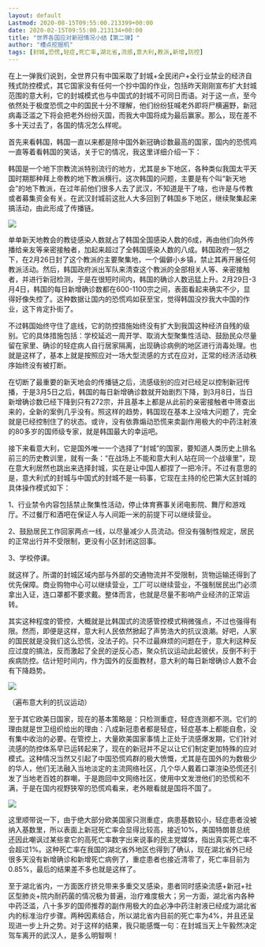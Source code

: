 ```yaml
---
layout: default
Lastmod: 2020-08-15T09:55:00.213399+00:00
date: 2020-02-15T09:55:00.213134+00:00
title: "世界各国应对新冠情况小结【第二弹】"
author: "槽点挖掘机"
tags: [封城,恐慌,轻症,死亡率,湖北省,流感,意大利,教派,新增,防控]
---
```


在上一弹我们说到，全世界只有中国采取了封城+全民闭户+全行业禁业的经济自残式防控模式，其它国家没有任何一个抄中国的作业，包括昨天刚刚宣布扩大封城范围的意大利，它的封城模式也与中国式的封城不可同日而语。对于这一点，至今依然处于极度恐慌之中的国民十分不理解，他们纷纷狂喊老外即将尸横遍野，新冠病毒泛滥之下将会把老外纷纷灭国，而我大中国将成为最后赢家。那么，现在差不多十天过去了，各国的情况怎么样呢。

首先来看韩国，韩国一直以来都是除中国外新冠确诊数最高的国家，国内的恐慌鸡一直等着看韩国的笑话，关于它的情况，我这里详细介绍一下：

韩国是一个地下宗教流派特别流行的地方，尤其是乡下地区，各种类似我国太平天国时期那种拜上帝教的地下教派横行。这次韩国的问题，主要是有个叫“新天地会”的地下教派，在过年前他们很多人去了武汉，不知道是干了啥，也许是与传教或者募集资金有关。在武汉封城前这批人大多回到了韩国乡下地区，继续聚集起来搞活动，由此形成了传播链。

![](https://images.weserv.nl/?url=https%3A//mmbiz.qpic.cn/mmbiz_jpg/m312mfLHFZpxUDibeiahrqQbqgicDYt8ia5vrjJyUthXmaCQzkGicrFmJEEKeia986WyNiaY5ygNgPExg5tpOCbvhotSw/640%3Fwx_fmt%3Djpeg)

单单新天地教会的教徒感染人数就占了韩国全国感染人数的6成，再由他们向外传播给亲友等亲密接触者，加起来超过了全韩国感染人数的八成。韩国政府一怒之下，在2月26日封了这个教派的主要聚集地，一个偏僻小乡镇，禁止其再开展任何教派活动。然后，韩国政府派出军队来清查这个教派的全部相关人等、亲密接触者，并进行新冠检测，于是在很短时间内，韩国的确诊人数迅猛上升。2月29日-3月4日，韩国的每日新增确诊数都在600-1100宗之间，表面看起来确实不少，显得好像失控了。这种数据让国内的恐慌鸡如获至宝，觉得韩国没抄我大中国的作业，这下肯定扑街了。

不过韩国始终守住了底线，它的防控措施始终没有扩大到我国这种经济自残的级别。它的具体措施包括：学校延迟一周开学、取消大型聚集性活动、鼓励民众尽量留在家里、确诊的轻症病人自行居家隔离，出现确诊病例的地区进行消毒处理。也就是这样了，基本上就是按照应对一场大型流感的方式在应对，正常的经济活动秩序始终没有被打断。

在切断了最重要的新天地会的传播链之后，流感级别的应对已经足以控制新冠传播，于是3月5日之后，韩国的每日新增确诊数就开始剧烈下降，到3月8日，当日新增确诊数已经下降到只有272宗，并且基本上都是从此前的亲密接触者中筛查出来的，全新的案例几乎没有。照这样的趋势，韩国现在基本上没啥大问题了，完全就是已经控制住了的状态。或许，没有依靠煽动恐慌来卖副作用极大的中药注射液的80多岁的国师级专家，就是韩国最大的幸运吧。

接下来看意大利，它是国外唯一一个选择了“封城”的国家，要知道人类历史上排名前三的历史教训里，就有一条：“在战场上不能和意大利人站在同一个战壕里”，现在意大利居然也跳出来选择封城，实在是让中国人都捏了一把冷汗。不过有意思的是，意大利式的封城与中国式的封城不是一码事，它现在主持的伦巴第大区封城的具体操作模式如下：

1、行业禁令内容包括禁止聚集性活动，停止体育赛事关闭电影院、舞厅和游戏厅。不过餐厅和酒吧在保证人与人间距一米的前提下可以继续营业。

2、鼓励居民工作回家两点一线，以尽量减少人员流动。但没有强制性规定，居民的正常出行并不受限制，更没有小区封闭这回事。

3、学校停课。

就这样了。所谓的封城区域内部与外部的交通物流并不受限制，货物运输还得到了优先保障。商业购物中心可以继续营业，工厂可以继续营业，不强制居民出门必须拿出入证，连口罩都不要求戴。整体而言，也就是尽量不影响产业经济的正常运转。

其实这种程度的管控，大概就是比韩国式的流感管控模式稍微强点，不过也强得有限。然而，即便是这样，意大利人民依然掀起了声势浩大的抗议浪潮。好吧，人家的国民就是没我们这么恐慌，没法子的。只不过最麻烦的问题在于，意大利这种反应过度的搞法，反而激起了全民的逆反心态，聚众抗议运动此起彼伏，反倒不利于疾病防控。估计短时间内，作为国外的反面教材，意大利的每日新增确诊人数不会有下降趋势。  

![](https://images.weserv.nl/?url=https%3A//mmbiz.qpic.cn/mmbiz_jpg/m312mfLHFZpxUDibeiahrqQbqgicDYt8ia5v4BK5ichzulgm5c7a4xV3WR99uy2SchHb95jF6fyhXHLSgJm17cicAkEQ/640%3Fwx_fmt%3Djpeg)

（遍布意大利的抗议运动）

至于其它欧美日国家，现在的基本策略是：只检测重症，轻症连测都不测。它们的理由就是世卫组织给出的理由：八成新冠患者都是轻症，轻症基本上都能自愈，没有集中收治的必要。在管控上，大量欧美国家事情上正处于流感爆发期，它们针对流感的防控体系早已运转起来了，现在的新冠并不足以让它们制定更加特殊的应对模式。这种情况当然又引起了中国恐慌鸡群的极大愤慨，尤其是在国外的为数极少的华人，他们无法融入当地淡定的主流网络社区，几个华人戴着口罩渲染恐慌还引发了当地老百姓的群嘲，于是跑回中文网络社区，使用中文发泄他们的恐慌和不满，于是在国内视野狭窄的恐慌鸡看来，老外眼看就是国将不国了。

![](https://images.weserv.nl/?url=https%3A//mmbiz.qpic.cn/mmbiz_jpg/m312mfLHFZpxUDibeiahrqQbqgicDYt8ia5vnwbuvibDjw9C0v7kK2P3eicAtkTVHxgY90asCSg0rRjWcK07rnIObXnA/640%3Fwx_fmt%3Djpeg)

这里顺带说一下，由于绝大部分欧美国家只测重症，病患基数较小，轻症患者没被纳入基数里，所以表面上新冠死亡率会显得比较高，接近10%，美国特朗普总统还因此嘲讽过某些拿它的高死亡率数字出来说事的民主党媒体，指出真实死亡率不会超过1%。这种死亡率在我国的湖北省外地区也得到了确认，现在湖北省外已经很多天没有新增确诊和新增死亡病例了，重症患者也接近清零了，死亡率目前为0.85%，最后的结果差不多也就是这样了。

至于湖北省内，一方面医疗挤兑带来多重交叉感染，患者同时感染流感+新冠+社区型肺炎+院内耐药菌的情况极为普遍，治疗难度极大；另一方面，湖北省内各种中药泛滥，八十多岁的国师推荐的副作用极大的血必净中药注射液已经成为湖北省内的标准治疗步骤。两种因素结合，所以湖北省内目前的死亡率为4%，并且还呈现进一步上升之势。对于这样的结果，我只能感慨一句：在封城当天上午毅然决定驾车离开的武汉人，是多么明智啊！
